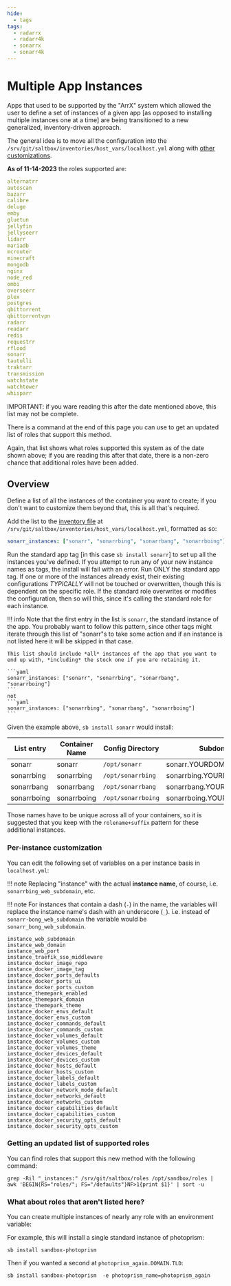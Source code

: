 ```yaml
---
hide:
  - tags
tags:
  - radarrx
  - radarr4k
  - sonarrx
  - sonarr4k
---
```


# Multiple App Instances

Apps that used to be supported by the "ArrX" system which allowed the user to define a set of instances of a given app [as opposed to installing multiple instances one at a time] are being transitioned to a new generalized, inventory-driven approach.

The general idea is to move all the configuration into the `/srv/git/saltbox/inventories/host_vars/localhost.yml` along with [other customizations](../saltbox/inventory/index.md).

**As of 11-14-2023** the roles supported are:

```yaml
alternatrr
autoscan
bazarr
calibre
deluge
emby
gluetun
jellyfin
jellyseerr
lidarr
mariadb
mcrouter
minecraft
mongodb
nginx
node_red
ombi
overseerr
plex
postgres
qbittorrent
qbittorrentvpn
radarr
readarr
redis
requestrr
rflood
sonarr
tautulli
traktarr
transmission
watchstate
watchtower
whisparr
```

IMPORTANT: if you ware reading this after the date mentioned above, this list may not be complete.

There is a command at the end of this page you can use to get an updated list of roles that support this method.

Again, that list shows what roles supported this system as of the date shown above; if you are reading this after that date, there is a non-zero chance that additional roles have been added.

## Overview

Define a list of all the instances of the container you want to create; if you don't want to customize them beyond that, this is all that's required.

Add the list to the [inventory file](../saltbox/inventory/index.md) at `/srv/git/saltbox/inventories/host_vars/localhost.yml`, formatted as so:

```yaml
sonarr_instances: ["sonarr", "sonarrbing", "sonarrbang", "sonarrboing"]
```

Run the standard app tag [in this case `sb install sonarr`] to set up all the instances you've defined.  If you attempt to run any of your new instance names as tags, the install will fail with an error.  Run ONLY the standard app tag.  If one or more of the instances already exist, their existing configurations *TYPICALLY* will not be touched or overwritten, though this is dependent on the specific role.  If the standard role overwrites or modifies the configuration, then so will this, since it's calling the standard role for each instance.

!!! info
    Note that the first entry in the list is `sonarr`, the standard instance of the app.  You probably want to follow this pattern, since other tags might iterate through this list of "sonarr"s to take some action and if an instance is not listed here it will be skipped in that case.

    This list should include *all* instances of the app that you want to end up with, *including* the stock one if you are retaining it.

    ```yaml
    sonarr_instances: ["sonarr", "sonarrbing", "sonarrbang", "sonarrboing"]
    ```
    not
    ```yaml
    sonarr_instances: ["sonarrbing", "sonarrbang", "sonarrboing"]
    ```

Given the example above, `sb install sonarr` would install:

| List entry    | Container Name | Config Directory   | Subdomain                    |
| ------------- | -------------- | ------------------ | ---------------------------- |
| sonarr        | sonarr         | `/opt/sonarr`      | sonarr.YOURDOMAIN.TLD        |
| sonarrbing    | sonarrbing     | `/opt/sonarrbing`  | sonarrbing.YOURDOMAIN.TLD    |
| sonarrbang    | sonarrbang     | `/opt/sonarrbang`  | sonarrbang.YOURDOMAIN.TLD    |
| sonarrboing   | sonarrboing    | `/opt/sonarrboing` | sonarrboing.YOURDOMAIN.TLD   |

Those names have to be unique across all of your containers, so it is suggested that you keep with the `rolename+suffix` pattern for these additional instances.

### Per-instance customization

You can edit the following set of variables on a per instance basis in `localhost.yml`:

!!! note
    Replacing "instance" with the actual **instance name**, of course, i.e. `sonarrbing_web_subdomain`, etc.

!!! note
    For instances that contain a dash (`-`) in the name, the variables will replace the instance name's dash with an underscore (`_`). i.e. instead of `sonarr-bong_web_subdomain` the variable would be `sonarr_bong_web_subdomain`.

```text
instance_web_subdomain
instance_web_domain
instance_web_port
instance_traefik_sso_middleware
instance_docker_image_repo
instance_docker_image_tag
instance_docker_ports_defaults
instance_docker_ports_ui
instance_docker_ports_custom
instance_themepark_enabled
instance_themepark_domain
instance_themepark_theme
instance_docker_envs_default
instance_docker_envs_custom
instance_docker_commands_default
instance_docker_commands_custom
instance_docker_volumes_default
instance_docker_volumes_custom
instance_docker_volumes_theme
instance_docker_devices_default
instance_docker_devices_custom
instance_docker_hosts_default
instance_docker_hosts_custom
instance_docker_labels_default
instance_docker_labels_custom
instance_docker_network_mode_default
instance_docker_networks_default
instance_docker_networks_custom
instance_docker_capabilities_default
instance_docker_capabilities_custom
instance_docker_security_opts_default
instance_docker_security_opts_custom
```

### Getting an updated list of supported roles

You can find roles that support this new method with the following command:

```shell
grep -Ril "_instances:" /srv/git/saltbox/roles /opt/sandbox/roles | awk 'BEGIN{RS="roles/"; FS="/defaults"}NF>1{print $1}' | sort -u
```

### What about roles that aren't listed here?

You can create multiple instances of nearly any role with an environment variable:

For example, this will install a single standard instance of photoprism:

```shell
sb install sandbox-photoprism
```

Then if you wanted a second at `photoprism_again.DOMAIN.TLD`:

```shell
sb install sandbox-photoprism  -e photoprism_name=photoprism_again
```



